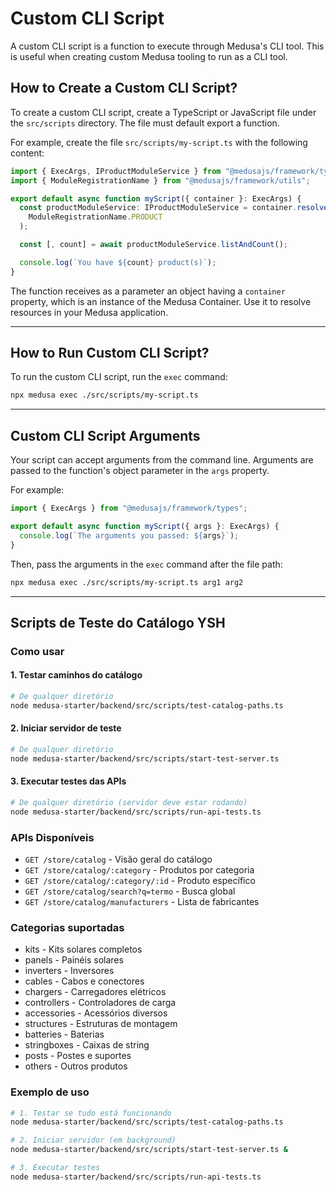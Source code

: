 # Custom CLI Script

A custom CLI script is a function to execute through Medusa's CLI tool. This is useful when creating custom Medusa tooling to run as a CLI tool.

## How to Create a Custom CLI Script?

To create a custom CLI script, create a TypeScript or JavaScript file under the `src/scripts` directory. The file must default export a function.

For example, create the file `src/scripts/my-script.ts` with the following content:

```ts title="src/scripts/my-script.ts"
import { ExecArgs, IProductModuleService } from "@medusajs/framework/types";
import { ModuleRegistrationName } from "@medusajs/framework/utils";

export default async function myScript({ container }: ExecArgs) {
  const productModuleService: IProductModuleService = container.resolve(
    ModuleRegistrationName.PRODUCT
  );

  const [, count] = await productModuleService.listAndCount();

  console.log(`You have ${count} product(s)`);
}
```

The function receives as a parameter an object having a `container` property, which is an instance of the Medusa Container. Use it to resolve resources in your Medusa application.

---

## How to Run Custom CLI Script?

To run the custom CLI script, run the `exec` command:

```bash
npx medusa exec ./src/scripts/my-script.ts
```

---

## Custom CLI Script Arguments

Your script can accept arguments from the command line. Arguments are passed to the function's object parameter in the `args` property.

For example:

```ts
import { ExecArgs } from "@medusajs/framework/types";

export default async function myScript({ args }: ExecArgs) {
  console.log(`The arguments you passed: ${args}`);
}
```

Then, pass the arguments in the `exec` command after the file path:

```bash
npx medusa exec ./src/scripts/my-script.ts arg1 arg2
```

---

## Scripts de Teste do Catálogo YSH

### Como usar

#### 1. Testar caminhos do catálogo

```bash
# De qualquer diretório
node medusa-starter/backend/src/scripts/test-catalog-paths.ts
```

#### 2. Iniciar servidor de teste

```bash
# De qualquer diretório
node medusa-starter/backend/src/scripts/start-test-server.ts
```

#### 3. Executar testes das APIs

```bash
# De qualquer diretório (servidor deve estar rodando)
node medusa-starter/backend/src/scripts/run-api-tests.ts
```

### APIs Disponíveis

- `GET /store/catalog` - Visão geral do catálogo
- `GET /store/catalog/:category` - Produtos por categoria
- `GET /store/catalog/:category/:id` - Produto específico
- `GET /store/catalog/search?q=termo` - Busca global
- `GET /store/catalog/manufacturers` - Lista de fabricantes

### Categorias suportadas

- kits - Kits solares completos
- panels - Painéis solares
- inverters - Inversores
- cables - Cabos e conectores
- chargers - Carregadores elétricos
- controllers - Controladores de carga
- accessories - Acessórios diversos
- structures - Estruturas de montagem
- batteries - Baterias
- stringboxes - Caixas de string
- posts - Postes e suportes
- others - Outros produtos

### Exemplo de uso

```bash
# 1. Testar se tudo está funcionando
node medusa-starter/backend/src/scripts/test-catalog-paths.ts

# 2. Iniciar servidor (em background)
node medusa-starter/backend/src/scripts/start-test-server.ts &

# 3. Executar testes
node medusa-starter/backend/src/scripts/run-api-tests.ts
```
